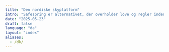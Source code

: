 ```yaml
---
title: "Den nordiske sky­platform"
intro: "Safespring er alternativet, der overholder love og regler inden for EU."
date: "2025-05-23"
draft: false
language: "da"
layout: "index"
aliases:
  - /dk/
---
```

